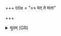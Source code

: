 +++
title = "०५ यत् ते माता"

+++
<details><summary>मूलम् (GR)</summary>

यत् ते माता यत् ते पिता  
जामिर् भ्राता च सर्जतः ।  
प्रत्यक् सेवस्य भेषजं  
जरदष्टिं कृणोमि त्वा ॥
</details>